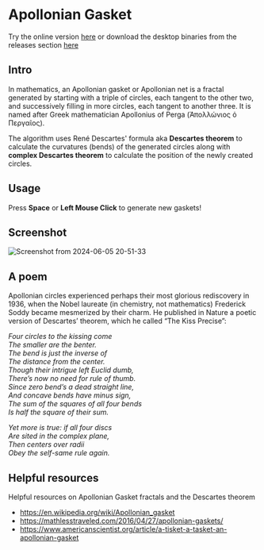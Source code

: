 # Apollonian Gasket

Try the online version [here](https://thanosfisherman.github.io/ApollonianGasket/) or download the desktop binaries from the releases section [here](https://github.com/ThanosFisherman/ApollonianGasket/releases)

## Intro

In mathematics, an Apollonian gasket or Apollonian net is a fractal generated by starting with a triple of circles, each tangent to the other two, and successively filling in more circles, each tangent to another three. It is named after Greek mathematician Apollonius of Perga (Ἀπολλώνιος ὁ Περγαῖος).

The algorithm uses René Descartes' formula aka **Descartes theorem** to calculate the curvatures (bends) of the generated circles along with **complex Descartes theorem** to calculate the position of the newly created circles.

## Usage

Press **Space** or **Left Mouse Click** to generate new gaskets!

## Screenshot

![Screenshot from 2024-06-05 20-51-33](https://github.com/ThanosFisherman/ApollonianGasket/assets/4888330/9f06861e-4669-4e06-8cd7-ad40d01dbec6)

## A poem

Apollonian circles experienced perhaps their most glorious rediscovery in 1936, when the Nobel laureate (in chemistry, not mathematics) Frederick Soddy became mesmerized by their charm. He published in Nature a poetic version of Descartes’ theorem, which he called “The Kiss Precise”:

  *Four circles to the kissing come  
  The smaller are the benter.  
  The bend is just the inverse of  
  The distance from the center.  
  Though their intrigue left Euclid dumb,  
  There’s now no need for rule of thumb.  
  Since zero bend’s a dead straight line,  
  And concave bends have minus sign,  
  The sum of the squares of all four bends  
  Is half the square of their sum.*  
  
  *Yet more is true: if all four discs  
  Are sited in the complex plane,  
  Then centers over radii  
  Obey the self-same rule again.*  

## Helpful resources

Helpful resources on Apollonian Gasket fractals and the Descartes theorem

* https://en.wikipedia.org/wiki/Apollonian_gasket
* https://mathlesstraveled.com/2016/04/27/apollonian-gaskets/
* https://www.americanscientist.org/article/a-tisket-a-tasket-an-apollonian-gasket
